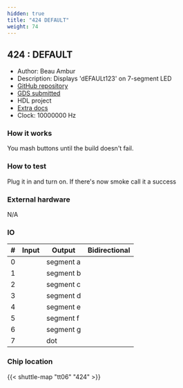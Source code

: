 ```yaml
---
hidden: true
title: "424 DEFAULT"
weight: 74
---
```


## 424 : DEFAULT

* Author: Beau Ambur
* Description: Displays 'dEFAULt123' on 7-segment LED
* [GitHub repository](https://github.com/nubcore/default-tape)
* [GDS submitted](https://github.com/nubcore/default-tape/actions/runs/8681904975)
* HDL project
* [Extra docs]()
* Clock: 10000000 Hz

<!---

This file is used to generate your project datasheet. Please fill in the information below and delete any unused
sections.

You can also include images in this folder and reference them in the markdown. Each image must be less than
512 kb in size, and the combined size of all images must be less than 1 MB.
-->


### How it works

You mash buttons until the build doesn't fail.

### How to test

Plug it in and turn on. If there's now smoke call it a success

### External hardware

N/A


### IO

| #             | Input    | Output   | Bidirectional   |
| ------------- | -------- | -------- | --------------- |
| 0 |   | segment a  |      |
| 1 |   | segment b  |      |
| 2 |   | segment c  |      |
| 3 |   | segment d  |      |
| 4 |   | segment e  |      |
| 5 |   | segment f  |      |
| 6 |   | segment g  |      |
| 7 |   | dot  |      |


### Chip location

{{< shuttle-map "tt06" "424" >}}
